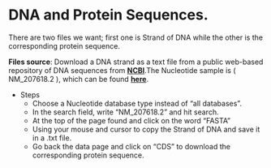 # DNA and Protein Sequences.
There are two files we want; first one is Strand of DNA while the other is the corresponding protein sequence.

**Files source**: Download a DNA strand as a text file from a public web-based repository of DNA sequences from [**NCBI**](https://www.ncbi.nlm.nih.gov/).The Nucleotide sample is ( NM_207618.2 ), which can be found [**here**](https://www.ncbi.nlm.nih.gov/nuccore/NM_207618.2).

* Steps
  - Choose a Nucleotide database type instead of “all databases”.
  - In the search field, write “NM_207618.2” and hit search.
  - At the top of the page found and click on the word “FASTA”
  - Using your mouse and cursor to copy the Strand of DNA and save it in a .txt file.
  - Go back the data page and click on “CDS” to download the corresponding protein sequence.
